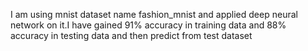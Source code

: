 I am using mnist dataset name fashion_mnist and applied deep neural network on it.I have gained 91% accuracy in training data and 88% accuracy in testing data and then predict from test dataset
